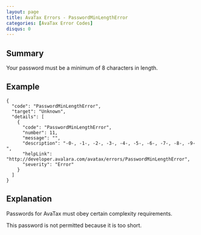 ```yaml
---
layout: page
title: AvaTax Errors - PasswordMinLengthError
categories: [AvaTax Error Codes]
disqus: 0
---
```


## Summary

Your password must be a minimum of 8 characters in length.

## Example

    {
      "code": "PasswordMinLengthError",
      "target": "Unknown",
      "details": [
        {
          "code": "PasswordMinLengthError",
          "number": 11,
          "message": "",
          "description": "-0-, -1-, -2-, -3-, -4-, -5-, -6-, -7-, -8-, -9-",
          "helpLink": "http://developer.avalara.com/avatax/errors/PasswordMinLengthError",
          "severity": "Error"
        }
      ]
    }

## Explanation

Passwords for AvaTax must obey certain complexity requirements. 

This password is not permitted because it is too short.
